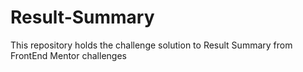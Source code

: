 # Result-Summary
This repository holds the challenge solution to Result Summary from FrontEnd Mentor challenges

